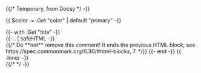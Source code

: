 {{/* Temporary, from Docsy */ -}}

{{ $color := .Get "color" | default "primary" -}}

<div class="alert alert-{{ $color }}" role="alert">
{{- with .Get "title" -}}
  <div class="h4 alert-heading" role="heading">
    {{- . | safeHTML -}}
  </div>
{{/* Do **not** remove this comment! It ends the previous HTML block; see https://spec.commonmark.org/0.30/#html-blocks, 7. */}}
{{- end -}}
{{ .Inner -}}
</div>
{{/* */ -}}
